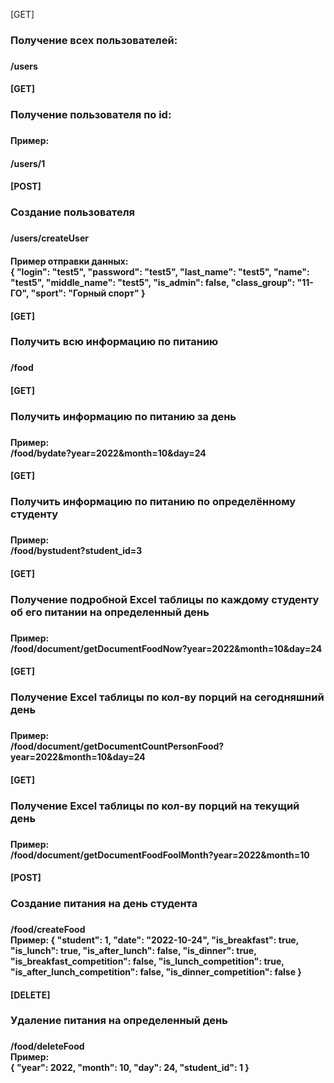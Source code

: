 [GET]
<h3>Получение всех пользователей:<h3/>
<h4><addres>/users<h4/>

[GET]
<h3>Получение пользователя по id:<h3/>
<h4>Пример:<h4/>
<h4><addres>/users/1<h4/>
  
[POST]  
<h3>Создание пользователя<h3/>
<h4><addres>/users/createUser<h4/>
  
<h4>
  Пример отправки данных: <br/>
{
  "login": "test5",
  "password": "test5",
  "last_name": "test5",
  "name": "test5",
  "middle_name": "test5",
  "is_admin": false,
  "class_group": "11-ГО",
  "sport": "Горный спорт"
}
  <h4/>
  
[GET]
<h3>Получить всю информацию по питанию<h3/>
<h4><addres>/food<h4/>
  
[GET]
<h3>Получить информацию по питанию за день<h3/>
<h4>Пример:<br/>
<addres>/food/bydate?year=2022&month=10&day=24<h4/>
  
[GET]
<h3>Получить информацию по питанию по определённому студенту<h3/>
<h4>Пример:<br/>
<addres>/food/bystudent?student_id=3<h4/>
  
[GET]
<h3>Получение подробной Excel таблицы по каждому студенту об его питании на определенный день<h3/>
<h4>Пример:<br/>
<addres>/food/document/getDocumentFoodNow?year=2022&month=10&day=24<h4/>
  
[GET]
<h3>Получение Excel таблицы по кол-ву порций на сегодняшний день<h3/>
<h4>Пример:<br/>
<addres>/food/document/getDocumentCountPersonFood?year=2022&month=10&day=24<h4/>
  
[GET]
<h3>Получение Excel таблицы по кол-ву порций на текущий день<h3/>
<h4>Пример:<br/>
<addres>/food/document/getDocumentFoodFoolMonth?year=2022&month=10<h4/>
  
[POST]
<h3>Создание питания на день студента<h3/>
<h4><addres>/food/createFood<br/>
Пример:
{
  "student": 1,
  "date": "2022-10-24",
  "is_breakfast": true,
  "is_lunch": true,
  "is_after_lunch": false,
  "is_dinner": true,
  "is_breakfast_competition": false,
  "is_lunch_competition": true,
  "is_after_lunch_competition": false,
  "is_dinner_competition": false
}<h4/>
  
[DELETE] 
<h3>Удаление питания на определенный день<h3/>
<h4><addres>/food/deleteFood<br/>
Пример:<br/>
{
  "year": 2022,
  "month": 10,
  "day": 24,
  "student_id": 1
}<h4/>
  
